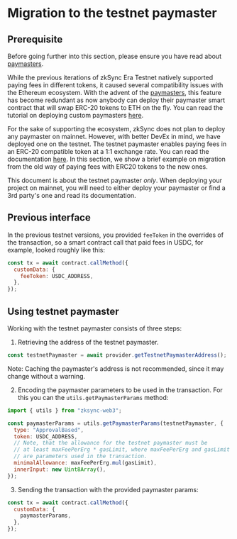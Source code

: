 # Migration to the testnet paymaster

## Prerequisite

Before going further into this section, please ensure you have read about
[paymasters](../developer-guides/aa.md#paymasters).

While the previous iterations of zkSync Era Testnet natively supported paying fees in different tokens, it caused several compatibility issues with the Ethereum ecosystem. With the advent of the [paymasters](../developer-guides/aa.md#paymasters), this feature has become redundant as now anybody can deploy their paymaster smart contract that will swap ERC-20 tokens to ETH on the fly. You can read the tutorial on deploying custom paymasters [here](../tutorials/custom-paymaster-tutorial.md).

For the sake of supporting the ecosystem, zkSync does not plan to deploy any paymaster on mainnet. However, with better DevEx in mind, we have deployed one on the testnet. The testnet paymaster enables paying fees in an ERC-20 compatible token at a 1:1 exchange rate. You can read the documentation [here](../developer-guides/aa.md#testnet-paymaster). In this section, we show a brief example on migration from the old way of paying fees with ERC20 tokens to the new ones.

This document is about the testnet paymaster _only_. When deploying your project on mainnet, you will need to either deploy your paymaster or find a 3rd party's one and read its documentation.

## Previous interface

In the previous testnet versions, you provided `feeToken` in the overrides of the transaction, so a smart contract call that paid fees in USDC, for example, looked roughly like this:

```js
const tx = await contract.callMethod({
  customData: {
    feeToken: USDC_ADDRESS,
  },
});
```

## Using testnet paymaster

Working with the testnet paymaster consists of three steps:

1. Retrieving the address of the testnet paymaster.

```js
const testnetPaymaster = await provider.getTestnetPaymasterAddress();
```

Note: Caching the paymaster's address is not recommended, since it may change without a warning.

2. Encoding the paymaster parameters to be used in the transaction. For this you can the `utils.getPaymasterParams` method:

```js
import { utils } from "zksync-web3";

const paymasterParams = utils.getPaymasterParams(testnetPaymaster, {
  type: "ApprovalBased",
  token: USDC_ADDRESS,
  // Note, that the allowance for the testnet paymaster must be
  // at least maxFeePerErg * gasLimit, where maxFeePerErg and gasLimit
  // are parameters used in the transaction.
  minimalAllowance: maxFeePerErg.mul(gasLimit),
  innerInput: new Uint8Array(),
});
```

3. Sending the transaction with the provided paymaster params:

```js
const tx = await contract.callMethod({
  customData: {
    paymasterParams,
  },
});
```
